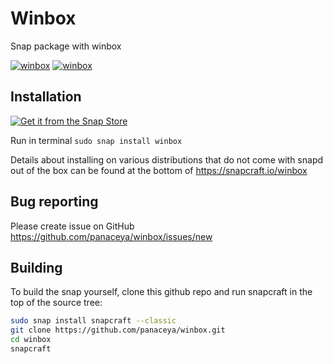 Winbox
======

Snap package with winbox

[![winbox](https://snapcraft.io/winbox/badge.svg)](https://snapcraft.io/winbox) [![winbox](https://snapcraft.io/winbox/trending.svg?name=0)](https://snapcraft.io/winbox)

Installation
------------

[![Get it from the Snap Store](https://snapcraft.io/static/images/badges/en/snap-store-black.svg)](https://snapcraft.io/winbox)

Run in terminal `sudo snap install winbox`

Details about installing on various distributions that do not come with snapd out of the box can be found at the bottom of https://snapcraft.io/winbox

Bug reporting
-------------

Please create issue on GitHub https://github.com/panaceya/winbox/issues/new

Building
--------

To build the snap yourself, clone this github repo and run snapcraft in the top of the source tree:

```bash
sudo snap install snapcraft --classic
git clone https://github.com/panaceya/winbox.git
cd winbox
snapcraft
```
